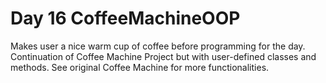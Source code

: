 # Day 16 CoffeeMachineOOP

Makes user a nice warm cup of coffee before programming for the day. Continuation of Coffee Machine Project but with user-defined classes and methods.
See original Coffee Machine for more functionalities.
